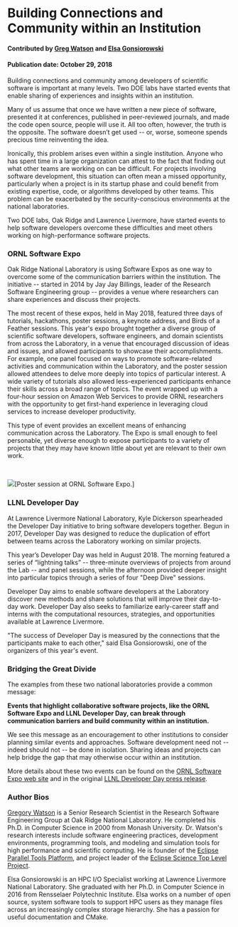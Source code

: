 # Building Connections and Community within an Institution

#### Contributed by [Greg Watson](https://github.com/jarrah42 "GitHub Profile") and [Elsa Gonsiorowski](https://github.com/gonsie "GitHub Profile")

#### Publication date: October 29, 2018

Building connections and community among developers of scientific software is important at many levels.  Two DOE labs have started events that enable sharing of experiences and insights within an institution.

Many of us assume that once we have written a new piece of software, presented it at conferences, published in peer-reviewed journals, and made the code open source, people will use it. All too often, however, the truth is the opposite. The software doesn’t get used -- or, worse, someone spends precious time reinventing the idea. 

Ironically, this problem arises even within a single institution. Anyone who has spent time in a large organization can attest to the fact that finding out what other teams are working on can be difficult. For projects involving software development, this situation can often mean a missed opportunity, particularly when a project is in its startup phase and could benefit from existing expertise, code, or algorithms developed by other teams. This problem can be exacerbated by the security-conscious environments at the national laboratories. 

Two DOE labs, Oak Ridge and Lawrence Livermore, have started events to help software developers overcome these difficulties and meet others working on high-performance software projects.

### ORNL Software Expo

Oak Ridge National Laboratory is using Software Expos as one way to overcome some of the communication barriers within the institution. The initiative -- started in 2014 by Jay Jay Billings, leader of the Research Software Engineering group -- provides a venue where researchers can share experiences and discuss their projects.

The most recent of these expos, held in May 2018, featured three days of tutorials, hackathons, poster sessions, a keynote address, and Birds of a Feather sessions. This year's expo brought together a diverse group of scientific software developers, software engineers, and domain scientists from across the Laboratory, in a venue that encouraged discussion of ideas and issues, and allowed participants to showcase their accomplishments. For example, one panel focused on ways to promote software-related activities and communication within the Laboratory, and the poster session allowed attendees to delve more deeply into topics of particular interest. A wide variety of tutorials also allowed less-experienced participants enhance their skills across a broad range of topics. The event wrapped up with a four-hour session on Amazon Web Services to provide ORNL researchers with the opportunity to get first-hand experience in leveraging cloud services to increase developer productivity. 

This type of event provides an excellent means of enhancing communication across the Laboratory. The Expo is small enough to feel personable, yet diverse enough to expose participants to a variety of projects that they may have known little about yet are relevant to their own work.

<br>

<img src='https://github.com/betterscientificsoftware/images/raw/master/Blog_ORNLSoftwareExpo_Poster.jpg' class='page' />[Poster session at ORNL Software Expo.] 

### LLNL Developer Day

At Lawrence Livermore National Laboratory, Kyle Dickerson spearheaded the Developer Day initiative to bring software developers together. Begun in 2017, Developer Day was designed to reduce the duplication of effort between teams across the Laboratory working on similar projects.  

This year’s Developer Day was held in August 2018. The morning featured a series of “lightning talks” -- three-minute overviews of projects from around the Lab -- and panel sessions, while the afternoon provided deeper insight into particular topics through a series of four "Deep Dive" sessions.  

Developer Day aims to enable software developers at the Laboratory discover new methods and share solutions that will improve their day-to-day work.  Developer Day also seeks to familiarize early-career staff and interns with the computational resources, strategies, and opportunities available at Lawrence Livermore. 

"The success of Developer Day is measured by the connections that the participants make to each other," said Elsa Gonsiorowski, one of the organizers of this year's event.

### Bridging the Great Divide

The examples from these two national laboratories provide a common message: 

**Events that highlight collaborative software projects, like the ORNL Software Expo and LLNL Developer Day, can break through communication barriers and build community within an institution.**

We see this message as an encouragement to other institutions to consider planning similar events and approaches. Software development need not -- indeed should not -- be done in isolation. Sharing ideas and projects can help bridge the gap that may otherwise occur within an institution.

More details about these two events can be found on the [ORNL Software Expo web site](https://software.ornl.gov/expo/) and in
the original [LLNL Developer Day press release](https://computation.llnl.gov/newsroom/second-annual-developer-day-continues-build-success).

### Author Bios

<!--- Guidance for blog author bios:
•	Length: 50-100 words.
•	Can include hyperlinks.
•	Mention your current position, employer, a bit about your background.
•	Include info about your interests related to software productivity and sustainability.
•	Anything else you want to mention.
--->

<a href="https://csmd.ornl.gov/profile/gregory-watson">Gregory Watson</a> is a Senior Research Scientist in the Research Software Engineering Group at Oak Ridge National Laboratory. He completed his Ph.D. in Computer Science in 2000 from Monash University. Dr. Watson's research interests include software engineering practices, development environments, programming tools, and modeling and simulation tools for high performance and scientific computing. He is founder of the <a href="https://eclipse.org/ptp">Eclipse Parallel Tools Platform</a>, and project leader of the <a href="https://science.eclipse.org">Eclipse Science Top Level Project</a>.

Elsa Gonsiorowski is an HPC I/O Specialist working at Lawrence Livermore National Laboratory. She graduated with her Ph.D. in Computer Science in 2016 from Rensselaer Polytechnic Institute. Elsa works on a number of open source, system software tools to support HPC users as they manage files across an increasingly complex storage hierarchy. She has a passion for useful documentation and CMake.

<!---
Publish: preview
RSS update: 2018-10-29
Categories: collaboration
Topics: communication
Tags: bssw-blog-article
Level: 2
Prerequisites: default
Aggregate: none
--->

